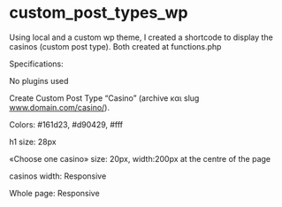 # custom_post_types_wp

Using local and a custom wp theme, I created a shortcode to display the casinos (custom post type).
Both created at functions.php

Specifications:

No plugins used

Create Custom Post Type “Casino” (archive και slug www.domain.com/casino/).

Colors: #161d23, #d90429, #fff

h1 size: 28px

«Choose one casino» size: 20px, width:200px at the centre of the page

casinos width: Responsive

Whole page: Responsive
